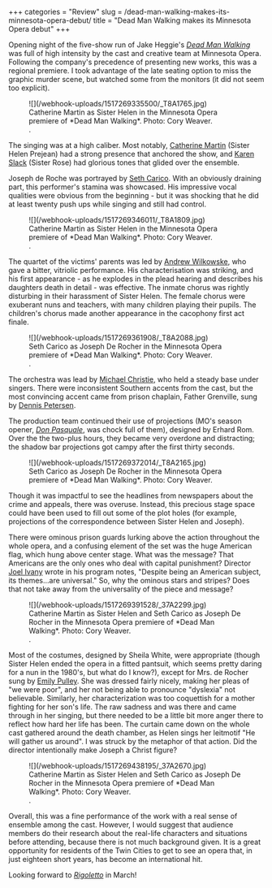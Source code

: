 +++
categories = "Review"
slug = /dead-man-walking-makes-its-minnesota-opera-debut/
title = "Dead Man Walking makes its Minnesota Opera debut"
+++

Opening night of the five-show run of Jake Heggie's [*Dead Man Walking*](http://www.mnopera.org/season/2017-2018/dead-man-walking/) was full of high intensity by the cast and creative team at Minnesota Opera. Following the company's precedence of presenting new works, this was a regional premiere. I took advantage of the late seating option to miss the graphic murder scene, but watched some from the monitors (it did not seem too explicit).

<figure data-type="image">
![](/webhook-uploads/1517269335500/_T8A1765.jpg)
<figcaption>Catherine Martin as Sister Helen in the Minnesota Opera premiere of *Dead Man Walking*. Photo: Cory Weaver.</figcaption>.
</figure>

The singing was at a high caliber. Most notably, [Catherine Martin](/scene/people/catherine-martin/) (Sister Helen Prejean) had a strong presence that anchored the show, and [Karen Slack](/scene/people/karen-slack/) (Sister Rose) had glorious tones that glided over the ensemble. 

Joseph de Roche was portrayed by [Seth Carico](/scene/people/seth-carico/). With an obviously draining part, this performer's stamina was showcased. His impressive vocal qualities were obvious from the beginning - but it was shocking that he did at least twenty push ups while singing and still had control. 

<figure data-type="image">
![](/webhook-uploads/1517269346011/_T8A1809.jpg)
<figcaption>Catherine Martin as Sister Helen in the Minnesota Opera premiere of *Dead Man Walking*. Photo: Cory Weaver.</figcaption>.
</figure>

The quartet of the victims' parents was led by [Andrew Wilkowske](/scene/people/andrew-wilkowske/), who gave a bitter, vitriolic performance. His characterisation was striking, and his first appearance - as he explodes in the plead hearing and describes his daughters death in detail - was effective. The inmate chorus was rightly disturbing in their harassment of Sister Helen. The female chorus were exuberant nuns and teachers, with many children playing their pupils. The children's chorus made another appearance in the cacophony first act finale. 

<figure data-type="image">
![](/webhook-uploads/1517269361908/_T8A2088.jpg)
<figcaption>Seth Carico as Joseph De Rocher in the Minnesota Opera premiere of *Dead Man Walking*. Photo: Cory Weaver.</figcaption>.
</figure>

The orchestra was lead by [Michael Christie](/michael-christie-new-opera-that-the-box-office-loves/), who held a steady base under singers. There were inconsistent Southern accents from the cast, but the most convincing accent came from prison chaplain, Father Grenville, sung by [Dennis Petersen](/scene/people/dennis-peterson/).

The production team continued their use of projections (MO's season opener, [*Don Pasquale*](/don-pasquale-a-colorful-season-starter-at-minnesota-opera/), was chock full of them), designed by Erhard Rom. Over the the two-plus hours, they became very overdone and distracting; the shadow bar projections got campy after the first thirty seconds.

<figure data-type="image">
![](/webhook-uploads/1517269372014/_T8A2165.jpg)
<figcaption>Seth Carico as Joseph De Rocher in the Minnesota Opera premiere of *Dead Man Walking*. Photo: Cory Weaver.</figcaption>
</figure>

Though it was impactful to see the headlines from newspapers about the crime and appeals, there was overuse. Instead, this precious stage space could have been used to fill out some of the plot holes (for example, projections of the correspondence between Sister Helen and Joseph). 

There were ominous prison guards lurking above the action throughout the whole opera, and a confusing element of the set was the huge American flag, which hung above center stage. What was the message? That Americans are the only ones who deal with capital punishment? Director [Joel Ivany](/scene/people/joel-ivany/) wrote in his program notes, "Despite being an American subject, its themes...are universal." So, why the ominous stars and stripes? Does that not take away from the universality of the piece and message? 

<figure data-type="image">
![](/webhook-uploads/1517269391528/_37A2299.jpg)
<figcaption>Catherine Martin as Sister Helen and Seth Carico as Joseph De Rocher in the Minnesota Opera premiere of *Dead Man Walking*. Photo: Cory Weaver.</figcaption>.
</figure>

Most of the costumes, designed by Sheila White, were appropriate (though Sister Helen ended the opera in a fitted pantsuit, which seems pretty daring for a nun in the 1980's, but what do I know?), except for Mrs. de Rocher sung by [Emily Pulley](http://www.mnopera.org/biography/emily-pulley/). She was dressed fairly nicely, making her pleas of "we were poor", and her not being able to pronounce "dyslexia" not believable. Similarly, her characterization was too coquettish for a mother fighting for her son's life. The raw sadness and was there and came through in her singing, but there needed to be a little bit more anger there to reflect how hard her life has been. The curtain came down on the whole cast gathered around the death chamber, as Helen sings her leitmotif "He will gather us around". I was struck by the metaphor of that action. Did the director intentionally make Joseph a Christ figure?

<figure data-type="image">
![](/webhook-uploads/1517269438195/_37A2670.jpg)<figcaption>Catherine Martin as Sister Helen and Seth Carico as Joseph De Rocher in the Minnesota Opera premiere of *Dead Man Walking*. Photo: Cory Weaver.</figcaption>.
</figure>

Overall, this was a fine performance of the work with a real sense of ensemble among the cast. However, I would suggest that audience members do their research about the real-life characters and situations before attending, because there is not much background given. It is a great opportunity for residents of the Twin Cities to get to see an opera that, in just eighteen short years, has become an international hit. 

Looking forward to [*Rigoletto*](http://www.mnopera.org/season/2017-2018/rigoletto/) in March!
